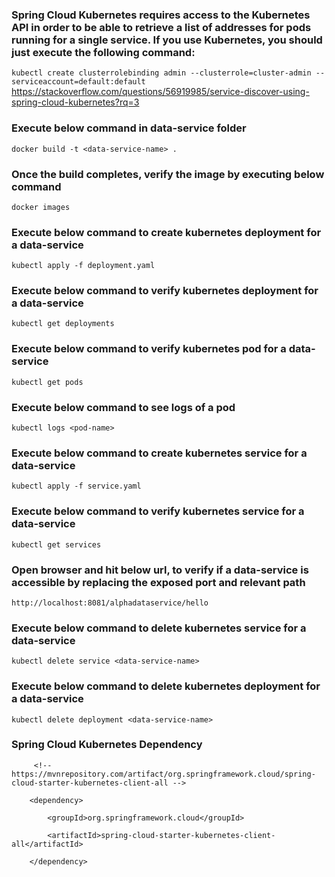 ### Spring Cloud Kubernetes requires access to the Kubernetes API in order to be able to retrieve a list of addresses for pods running for a single service. If you use Kubernetes, you should just execute the following command:

  ```kubectl create clusterrolebinding admin --clusterrole=cluster-admin --serviceaccount=default:default```
  https://stackoverflow.com/questions/56919985/service-discover-using-spring-cloud-kubernetes?rq=3

### Execute below command in data-service folder
   ```docker build -t <data-service-name> .```

### Once the build completes, verify the image by executing below command
  ```docker images```

### Execute below command to create kubernetes deployment for a data-service
  ```kubectl apply -f deployment.yaml```

### Execute below command to verify kubernetes deployment for a data-service
  ```kubectl get deployments```

### Execute below command to verify kubernetes pod for a data-service
  ```kubectl get pods```

### Execute below command to see logs of a pod
  ```kubectl logs <pod-name>```

### Execute below command to create kubernetes service for a data-service
  ```kubectl apply -f service.yaml```

### Execute below command to verify kubernetes service for a data-service
  ```kubectl get services```

### Open browser and hit below url, to verify if a data-service is accessible by replacing the exposed port and relevant path
  ```http://localhost:8081/alphadataservice/hello```

### Execute below command to delete kubernetes service for a data-service
  ```kubectl delete service <data-service-name>```

### Execute below command to delete kubernetes deployment for a data-service
  ```kubectl delete deployment <data-service-name>```

### Spring Cloud Kubernetes Dependency
         <!-- https://mvnrepository.com/artifact/org.springframework.cloud/spring-cloud-starter-kubernetes-client-all -->

		<dependency>

			<groupId>org.springframework.cloud</groupId>

			<artifactId>spring-cloud-starter-kubernetes-client-all</artifactId>

		</dependency>
